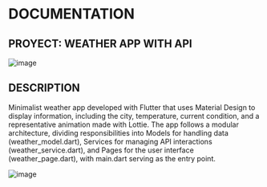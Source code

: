 # DOCUMENTATION



## PROYECT: WEATHER APP WITH API
![image](https://github.com/user-attachments/assets/b9fe6491-c493-45c9-9ff2-e76ab6ee3001)

## DESCRIPTION
Minimalist weather app developed with Flutter that uses Material Design to display information, including the city, temperature, current condition, and a representative animation made with Lottie.
The app follows a modular architecture, dividing responsibilities into Models for handling data (weather_model.dart), Services for managing API interactions (weather_service.dart), and Pages for the user interface (weather_page.dart), with main.dart serving as the entry point.


![image](https://github.com/user-attachments/assets/9680e0bc-2f7a-4468-843d-1d7376e5d13f)




